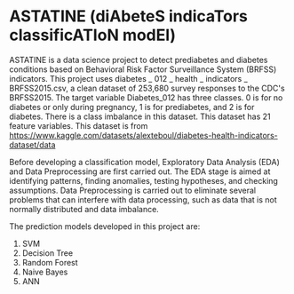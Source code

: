 # ASTATINE (diAbeteS indicaTors classificATIoN modEl)

ASTATINE is a data science project to detect prediabetes and diabetes conditions based on Behavioral Risk Factor Surveillance System (BRFSS) indicators. This project uses diabetes _ 012 _ health _ indicators _ BRFSS2015.csv, a clean dataset of 253,680 survey responses to the CDC's BRFSS2015. The target variable Diabetes_012 has three classes. 0 is for no diabetes or only during pregnancy, 1 is for prediabetes, and 2 is for diabetes. There is a class imbalance in this dataset. This dataset has 21 feature variables. This dataset is from https://www.kaggle.com/datasets/alexteboul/diabetes-health-indicators-dataset/data

Before developing a classification model, Exploratory Data Analysis (EDA) and Data Preprocessing are first carried out. The EDA stage is aimed at identifying patterns, finding anomalies, testing hypotheses, and checking assumptions. Data Preprocessing is carried out to eliminate several problems that can interfere with data processing, such as data that is not normally distributed and data imbalance.

The prediction models developed in this project are:
1. SVM
2. Decision Tree
3. Random Forest
4. Naive Bayes
5. ANN
